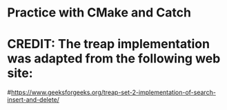 #  Practice with CMake and Catch
#  CREDIT: The treap implementation was adapted from the following web site:
#https://www.geeksforgeeks.org/treap-set-2-implementation-of-search-insert-and-delete/
